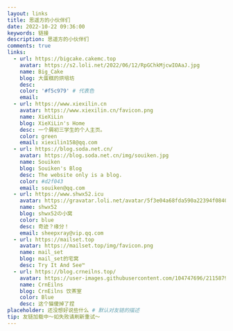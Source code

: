 ```yaml
---
layout: links
title: 思遥方的小伙伴们
date: 2022-10-22 09:36:00
keywords: 链接
description: 思遥方的小伙伴们
comments: true
links:
  - url: https://bigcake.cakemc.top
    avatar: https://s2.loli.net/2022/06/12/RpGChkMjcwIOAaJ.jpg
    name: Big_Cake
    blog: 大蛋糕的烘培坊
    desc:
    color: '#f5c979' # 代表色
    email:
  - url: https://www.xiexilin.cn
    avatar: https://www.xiexilin.cn/favicon.png
    name: XieXiLin
    blog: XieXiLin's Home
    desc: 一个屑初三学生的个人主页。
    color: green
    email: xiexilin158@qq.com
  - url: https://blog.soda.net.cn/
    avatar: https://blog.soda.net.cn/img/souiken.jpg
    name: Souiken
    blog: Souiken's Blog
    desc: The website only is a blog.
    color: #d2f043
    email: souiken@qq.com
  - url: https://www.shwx52.icu
    avatar: https://gravatar.loli.net/avatar/5f3e04a68fda590a22394f0840ffaa59?s=60&d=mm&r=G
    name: shwx52
    blog: shwx52の小窝
    color: blue
    desc: 奇迹？缘分！
    email: sheepxray@vip.qq.com
  - url: https://mailset.top
    avatar: https://mailset.top/img/favicon.png
    name: mail_set
    blog: mail_set的宅窝
    desc: Try It And See™
  - url: https://blog.crneilns.top/
    avatar: https://user-images.githubusercontent.com/104747696/211587915-78c276b7-9114-4384-98fc-9f0d0fcb4725.jpeg
    name: CrnEilns
    blog: CrnEilns 饮茶室
    color: Blue
    desc: 这个猫傻掉了捏
placeholder: 还没想好说些什么 # 默认对友链的描述
tip: 友链加载中～如失败请刷新重试～
---
```

